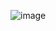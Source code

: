 ![image](https://github.com/EgorPoltarakov/homeWorkNew/assets/108952295/ac16c25f-6add-4a6f-81fd-cb8e592d0864)
